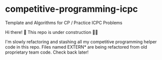# competitive-programming-icpc
Template and Algorithms for CP / Practice ICPC Problems

Hi there! 🚧 This repo is under construction 👷‍♂️

I'm slowly refactoring and stashing all my competitive programming helper code in this repo. Files named EXTERN* are being refactored from old proprietary team code. Check back later!
